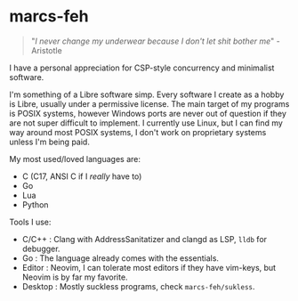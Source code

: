 # marcs-feh

> "*I never change my underwear because I don't let shit bother me*" - Aristotle

I have a personal appreciation for CSP-style concurrency and minimalist software.

I'm something of a Libre software simp. Every software I create as a hobby is Libre, usually under a permissive license. The main target of my programs is POSIX systems, however Windows ports are never out of question if they are not super difficult to implement. I currently use Linux, but I can find my way around most POSIX systems, I don't work on proprietary systems unless I'm being paid.

My most used/loved languages are:
- C (C17, ANSI C if I *really* have to)
- Go
- Lua
- Python

Tools I use:

- C/C++ : Clang with AddressSanitatizer and clangd as LSP, `lldb` for debugger.
- Go : The language already comes with the essentials.
- Editor : Neovim, I can tolerate most editors if they have vim-keys, but Neovim is by far my favorite.
- Desktop : Mostly suckless programs, check `marcs-feh/sukless`.
